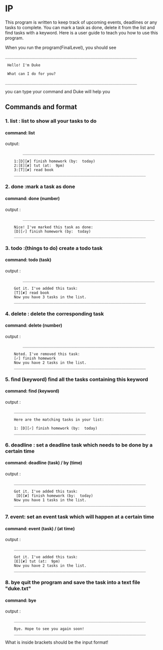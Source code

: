 # IP

This program is written to keep track of upcoming events, deadlines or any tasks to complete. You can mark a task as done, delete it from the list and find tasks with a keyword.
Here is a user guide to teach you how to use this program.

When you run the program(FinalLevel), you should see
```
____________________________________________________________

 Hello! I'm Duke

 What can I do for you?

____________________________________________________________
```
you can type your command and Duke will help you

## Commands and format

### 1. list : list to show all your tasks to do
#### command: list

output: 
```
        ____________________________________________________________

	1:[D][✘] finish homework (by:  today)
	2:[E][✘] tut (at:  9pm)
	3:[T][✘] read book
	____________________________________________________________
```
### 2.  done :mark a task as done
#### command: done (number)
output :
```
        ____________________________________________________________

 	Nice! I've marked this task as done:
 	[D][✓] finish homework (by:  today)
	____________________________________________________________
```
### 3. todo :(things to do) create a todo task
#### command: todo (task)
output : 
```
        ____________________________________________________________

	Got it. I've added this task: 
   	[T][✘] read book
	Now you have 3 tasks in the list. 
	____________________________________________________________
```
### 4. delete : delete the corresponding task
#### command: delete (number)
output :
```
        ____________________________________________________________

	Noted. I've removed this task:  
 	[✓] finish homework
	Now you have 2 tasks in the list. 
	____________________________________________________________
```
### 5. find (keyword) find all the tasks containing this keyword
#### command: find (keyword)
output :
```       
	____________________________________________________________

	Here are the matching tasks in your list:

	1: [D][✓] finish homework (by:  today)
	____________________________________________________________
```
### 6. deadline : set a deadline task which needs to be done by a certain time
#### command: deadline (task) / by (time)
output :
```	
	____________________________________________________________

	Got it. I've added this task: 
  	 [D][✘] finish homework (by:  today)
	Now you have 1 tasks in the list. 
	____________________________________________________________
```
### 7. event: set an event task which will happen at a certain time
#### command: event (task) / (at time)
output :
```	
	____________________________________________________________

	Got it. I've added this task: 
   	[E][✘] tut (at:  9pm)
	Now you have 2 tasks in the list. 
	____________________________________________________________
```
### 8. bye  quit the program and save the task into a text file "duke.txt"
#### command: bye
output : 
```	
	____________________________________________________________

	Bye. Hope to see you again soon!
	____________________________________________________________
```
What is inside brackets should be the input format!

